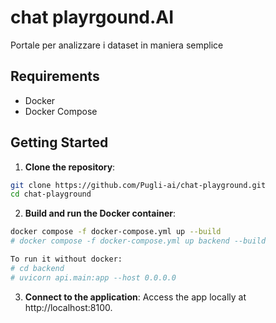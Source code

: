 # chat playrgound.AI

Portale per analizzare i dataset in maniera semplice

## Requirements

- Docker
- Docker Compose

## Getting Started

1. **Clone the repository**:
```bash
git clone https://github.com/Pugli-ai/chat-playground.git
cd chat-playground
```

2. **Build and run the Docker container**:
```bash
docker compose -f docker-compose.yml up --build
# docker compose -f docker-compose.yml up backend --build

To run it without docker:
# cd backend
# uvicorn api.main:app --host 0.0.0.0
```

3. **Connect to the application**:
Access the app locally at http://localhost:8100.







